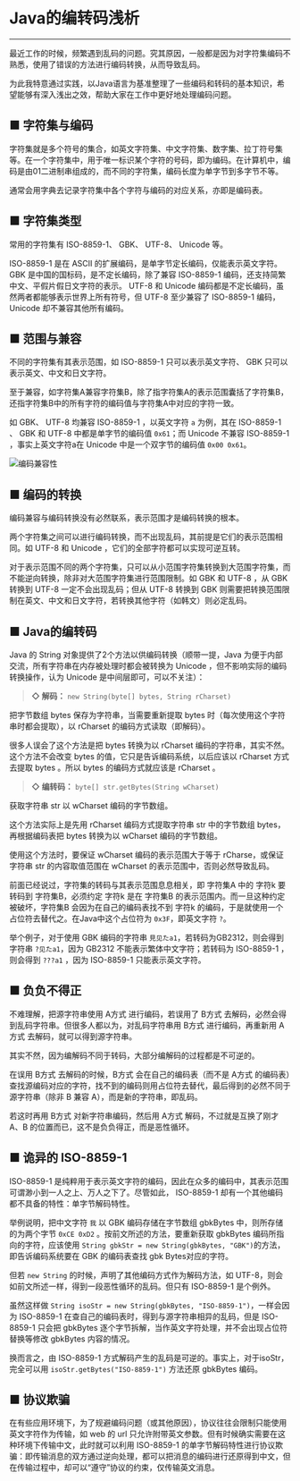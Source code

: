 # Java的编转码浅析

------

最近工作的时候，频繁遇到乱码的问题。究其原因，一般都是因为对字符集编码不熟悉，使用了错误的方法进行编码转换，从而导致乱码。

为此我特意通过实践，以Java语言为基准整理了一些编码和转码的基本知识，希望能够有深入浅出之效，帮助大家在工作中更好地处理编码问题。

## ■ 字符集与编码

字符集就是多个符号的集合，如英文字符集、中文字符集、数字集、拉丁符号集等。在一个字符集中，用于唯一标识某个字符的号码，即为编码。在计算机中，编码是由01二进制串组成的，而不同的字符集，编码长度为单字节到多字节不等。

通常会用字典去记录字符集中各个字符与编码的对应关系，亦即是编码表。

## ■ 字符集类型

常用的字符集有 ISO-8859-1、 GBK、 UTF-8、 Unicode 等。

 ISO-8859-1 是在 ASCII 的扩展编码，是单字节定长编码，仅能表示英文字符。 GBK 是中国的国标码，是不定长编码，除了兼容 ISO-8859-1 编码，还支持简繁中文、平假片假日文字符的表示。 UTF-8 和 Unicode 编码都是不定长编码，虽然两者都能够表示世界上所有符号，但 UTF-8 至少兼容了 ISO-8859-1 编码， Unicode 却不兼容其他所有编码。

## ■ 范围与兼容

不同的字符集有其表示范围，如 ISO-8859-1 只可以表示英文字符、 GBK 只可以表示英文、中文和日文字符。

至于兼容，如字符集A兼容字符集B，除了指字符集A的表示范围囊括了字符集B，还指字符集B中的所有字符的编码值与字符集A中对应的字符一致。

如 GBK、 UTF-8 均兼容 ISO-8859-1 ，以英文字符 `a` 为例，其在 ISO-8859-1 、 GBK 和 UTF-8 中都是单字节的编码值 `0x61`；而 Unicode 不兼容 ISO-8859-1 ，事实上英文字符a在 Unicode 中是一个双字节的编码值 `0x00 0x61`。

![编码兼容性](/res/img/article/20130826/01.png)


## ■ 编码的转换

编码兼容与编码转换没有必然联系，表示范围才是编码转换的根本。

两个字符集之间可以进行编码转换，而不出现乱码，其前提是它们的表示范围相同。如 UTF-8 和 Unicode ，它们的全部字符都可以实现可逆互转。

对于表示范围不同的两个字符集，只可以从小范围字符集转换到大范围字符集，而不能逆向转换，除非对大范围字符集进行范围限制。如 GBK 和 UTF-8 ，从 GBK 转换到 UTF-8 一定不会出现乱码；但从 UTF-8 转换到 GBK 则需要把转换范围限制在英文、中文和日文字符，若转换其他字符（如韩文）则必定乱码。

## ■ Java的编转码

Java 的 String 对象提供了2个方法以供编码转换（顺带一提，Java 为便于内部交流，所有字符串在内存被处理时都会被转换为 Unicode ，但不影响实际的编码转换操作，认为 Unicode 是中间层即可，可以不关注）： 

> <b>◇ 解码：</b> `new String(byte[] bytes, String rCharset)`

把字节数组 bytes 保存为字符串，当需要重新提取 bytes 时（每次使用这个字符串时都会提取），以 rCharset 的编码方式读取（即解码）。

很多人误会了这个方法是把 bytes 转换为以 rCharset 编码的字符串，其实不然。这个方法不会改变 bytes 的值，它只是告诉编码系统，以后应该以 rCharset 方式去提取 bytes 。所以 bytes 的编码方式就应该是 rCharset 。

> <b>◇ 编转码：</b> `byte[] str.getBytes(String wCharset)`

获取字符串 str 以 wCharset 编码的字节数组。

这个方法实际上是先用 rCharset 编码方式提取字符串 str 中的字节数组 bytes，再根据编码表把 bytes 转换为以 wCharset 编码的字节数组。

使用这个方法时，要保证 wCharset 编码的表示范围大于等于 rCharse，或保证字符串 str 的内容取值范围在 wCharset 的表示范围中，否则必然导致乱码。

前面已经说过，字符集的转码与其表示范围息息相关，即 字符集A 中的 字符k 要转码到 字符集B，必须约定 字符k 是在 字符集B 的表示范围内。而一旦这种约定被破坏，字符集B 会因为在自己的编码表找不到 字符k 的编码，于是就使用一个占位符去替代之。在Java中这个占位符为 `0x3F`，即英文字符 `?`。

举个例子，对于使用 GBK 编码的字符串 `見见たa1`，若转码为GB2312，则会得到字符串 `?见たa1`，因为 GB2312 不能表示繁体中文字符；若转码为 ISO-8859-1 ，则会得到 `???a1` ，因为 ISO-8859-1 只能表示英文字符。

## ■ 负负不得正

不难理解，把源字符串使用 A方式 进行编码，若误用了 B方式 去解码，必然会得到乱码字符串。但很多人都以为，对乱码字符串用 B方式 进行编码，再重新用 A方式 去解码，就可以得到源字符串。

其实不然，因为编解码不同于转码，大部分编解码的过程都是不可逆的。

在误用 B方式 去解码的时候，B方式 会在自己的编码表（而不是 A方式 的编码表）查找源编码对应的字符，找不到的编码则用占位符去替代，最后得到的必然不同于源字符串（除非 B 兼容 A），而是新的字符串，即乱码。

若这时再用 B方式 对新字符串编码，然后用 A方式 解码，不过就是互换了刚才 A、B 的位置而已，这不是负负得正，而是恶性循环。

## ■ 诡异的 ISO-8859-1 

ISO-8859-1 是纯粹用于表示英文字符的编码，因此在众多的编码中，其表示范围可谓渺小到一人之上、万人之下了。尽管如此， ISO-8859-1 却有一个其他编码都不具备的特性：单字节解码特性。

举例说明，把中文字符 `我` 以 GBK 编码存储在字节数组 gbkBytes 中，则所存储的为两个字节 `0xCE 0xD2` 。按前文所述的方法，要重新获取 gbkBytes 编码所指向的字符，应该使用 `String gbkStr = new String(gbkBytes, "GBK")`的方法，即告诉编码系统要在 GBK 的编码表查找 gbk Bytes对应的字符。

但若 `new String` 的时候，声明了其他编码方式作为解码方法，如 UTF-8，则会如前文所述一样，得到一段恶性循环的乱码。但只有 ISO-8859-1 是个例外。

虽然这样做 `String isoStr = new String(gbkBytes, "ISO-8859-1")`，一样会因为 ISO-8859-1 在查自己的编码表时，得到与源字符串相异的乱码，但是 ISO-8859-1 只会把 gbkBytes 逐个字节拆解，当作英文字符处理，并不会出现占位符替换等修改 gbkBytes 内容的情况。

换而言之，由 ISO-8859-1 方式解码产生的乱码是可逆的。事实上，对于isoStr，完全可以用 `isoStr.getBytes("ISO-8859-1")` 方法还原 gbkBytes 编码。

## ■ 协议欺骗

在有些应用环境下，为了规避编码问题（或其他原因），协议往往会限制只能使用英文字符作为传输，如 web 的 url 只允许附带英文参数。但有时候确实需要在这种环境下传输中文，此时就可以利用 ISO-8859-1 的单字节解码特性进行协议欺骗：即传输消息的双方通过逆向处理，都可以把消息的编码进行还原得到中文，但在传输过程中，却可以“遵守”协议的约束，仅传输英文消息。
